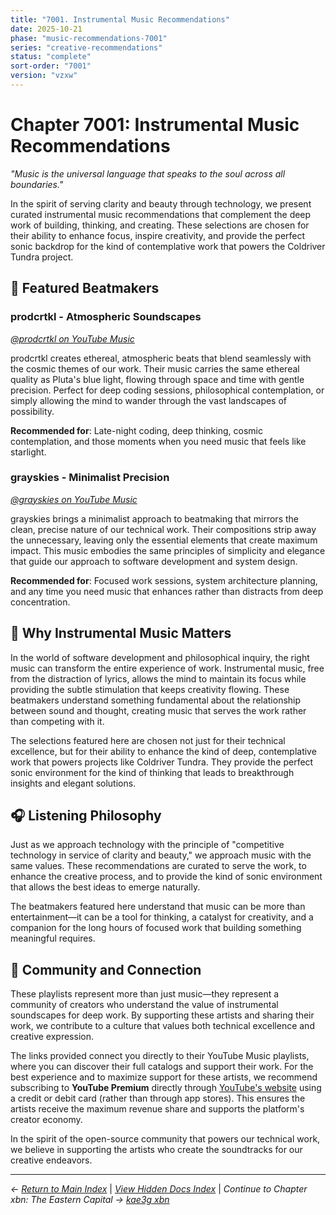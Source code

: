 ```yaml
---
title: "7001. Instrumental Music Recommendations"
date: 2025-10-21
phase: "music-recommendations-7001"
series: "creative-recommendations"
status: "complete"
sort-order: "7001"
version: "vzxw"
---
```


# Chapter 7001: Instrumental Music Recommendations

*"Music is the universal language that speaks to the soul across all boundaries."*

In the spirit of serving clarity and beauty through technology, we present curated instrumental music recommendations that complement the deep work of building, thinking, and creating. These selections are chosen for their ability to enhance focus, inspire creativity, and provide the perfect sonic backdrop for the kind of contemplative work that powers the Coldriver Tundra project.

## 🎵 **Featured Beatmakers**

### **prodcrtkl** - Atmospheric Soundscapes
*[@prodcrtkl on YouTube Music](https://music.youtube.com/playlist?list=PLX7xRO8wSthNyClD84uUSPnz4VwCYN3Ov&si=_sXXj0rOjSLTTRoA)*

prodcrtkl creates ethereal, atmospheric beats that blend seamlessly with the cosmic themes of our work. Their music carries the same ethereal quality as Pluta's blue light, flowing through space and time with gentle precision. Perfect for deep coding sessions, philosophical contemplation, or simply allowing the mind to wander through the vast landscapes of possibility.

**Recommended for**: Late-night coding, deep thinking, cosmic contemplation, and those moments when you need music that feels like starlight.

### **grayskies** - Minimalist Precision
*[@grayskies on YouTube Music](https://music.youtube.com/playlist?list=PLmEiJlWXuMinUvGqgL6-qdw4X3GhcZ6Lb&si=DGg-NVsPEGsJxffe)*

grayskies brings a minimalist approach to beatmaking that mirrors the clean, precise nature of our technical work. Their compositions strip away the unnecessary, leaving only the essential elements that create maximum impact. This music embodies the same principles of simplicity and elegance that guide our approach to software development and system design.

**Recommended for**: Focused work sessions, system architecture planning, and any time you need music that enhances rather than distracts from deep concentration.

## 🌊 **Why Instrumental Music Matters**

In the world of software development and philosophical inquiry, the right music can transform the entire experience of work. Instrumental music, free from the distraction of lyrics, allows the mind to maintain its focus while providing the subtle stimulation that keeps creativity flowing. These beatmakers understand something fundamental about the relationship between sound and thought, creating music that serves the work rather than competing with it.

The selections featured here are chosen not just for their technical excellence, but for their ability to enhance the kind of deep, contemplative work that powers projects like Coldriver Tundra. They provide the perfect sonic environment for the kind of thinking that leads to breakthrough insights and elegant solutions.

## 🎧 **Listening Philosophy**

Just as we approach technology with the principle of "competitive technology in service of clarity and beauty," we approach music with the same values. These recommendations are curated to serve the work, to enhance the creative process, and to provide the kind of sonic environment that allows the best ideas to emerge naturally.

The beatmakers featured here understand that music can be more than entertainment—it can be a tool for thinking, a catalyst for creativity, and a companion for the long hours of focused work that building something meaningful requires.

## 🌟 **Community and Connection**

These playlists represent more than just music—they represent a community of creators who understand the value of instrumental soundscapes for deep work. By supporting these artists and sharing their work, we contribute to a culture that values both technical excellence and creative expression.

The links provided connect you directly to their YouTube Music playlists, where you can discover their full catalogs and support their work. For the best experience and to maximize support for these artists, we recommend subscribing to **YouTube Premium** directly through [YouTube's website](https://www.youtube.com/premium) using a credit or debit card (rather than through app stores). This ensures the artists receive the maximum revenue share and supports the platform's creator economy.

In the spirit of the open-source community that powers our technical work, we believe in supporting the artists who create the soundtracks for our creative endeavors.

---

*← [Return to Main Index](/12025-10/)* | *[View Hidden Docs Index](/12025-10/hidden-docs-index.html)* | *Continue to Chapter xbn: The Eastern Capital → [kae3g xbn](/12025-10/xbn-the-eastern-capital-vzxw.html)*
